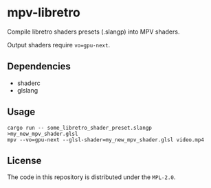 # mpv-libretro

Compile libretro shaders presets (.slangp) into MPV shaders.

Output shaders require `vo=gpu-next`.

## Dependencies

- shaderc
- glslang

## Usage

```
cargo run -- some_libretro_shader_preset.slangp >my_new_mpv_shader.glsl
mpv --vo=gpu-next --glsl-shader=my_new_mpv_shader.glsl video.mp4
```

## License

The code in this repository is distributed under the `MPL-2.0`.
